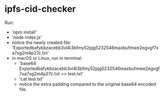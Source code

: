 # ipfs-cid-checker

Run:
 - 'npm install'
 - 'node index.js'
 - notice the newly created file: 'Exportedbafykbzacebb3vl4i3bfmy52pjg5232546maxbufmwe2egvgf7xa7xg2m4p27c.txt'
 - in macOS or Linux, run in terminal:
    - 'base64 Exportedbafykbzacebb3vl4i3bfmy52pjg5232546maxbufmwe2egvgf7xa7xg2m4p27c.txt >> test.txt'
    - 'cat test.txt'
    - notice the extra padding compared to the original base64 encoded file.
